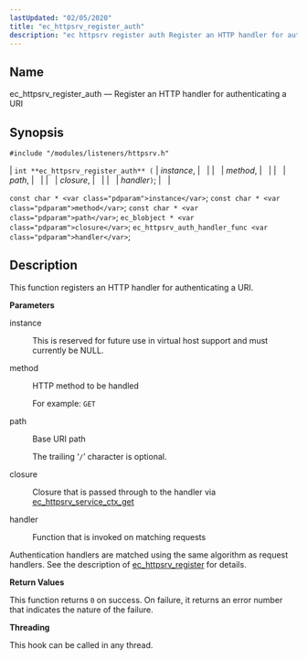 ```yaml
---
lastUpdated: "02/05/2020"
title: "ec_httpsrv_register_auth"
description: "ec httpsrv register auth Register an HTTP handler for authenticating a URI int ec httpsrv register auth instance method path closure handler const char instance const char method const char path ec blobject closure ec httpsrv auth handler func handler This function registers an HTTP handler for authenticating a URI..."
---
```


<a name="apis.ec_httpsrv_register_auth"></a> 
## Name

ec_httpsrv_register_auth — Register an HTTP handler for authenticating a URI

## Synopsis

`#include "/modules/listeners/httpsrv.h"`

| `int **ec_httpsrv_register_auth** (` | <var class="pdparam">instance</var>, |   |
|   | <var class="pdparam">method</var>, |   |
|   | <var class="pdparam">path</var>, |   |
|   | <var class="pdparam">closure</var>, |   |
|   | <var class="pdparam">handler</var>`)`; |   |

`const char * <var class="pdparam">instance</var>`;
`const char * <var class="pdparam">method</var>`;
`const char * <var class="pdparam">path</var>`;
`ec_blobject * <var class="pdparam">closure</var>`;
`ec_httpsrv_auth_handler_func <var class="pdparam">handler</var>`;<a name="idp8623600"></a> 
## Description

This function registers an HTTP handler for authenticating a URI.

**<a name="idp8624752"></a> Parameters**

<dl class="variablelist">

<dt>instance</dt>

<dd>

This is reserved for future use in virtual host support and must currently be NULL.

</dd>

<dt>method</dt>

<dd>

HTTP method to be handled

For example: `GET`

</dd>

<dt>path</dt>

<dd>

Base URI path

The trailing ‘`/`’ character is optional.

</dd>

<dt>closure</dt>

<dd>

Closure that is passed through to the handler via [ec_httpsrv_service_ctx_get](/momentum/3/3-api/apis-ec-httpsrv-service-ctx-get)

</dd>

<dt>handler</dt>

<dd>

Function that is invoked on matching requests

</dd>

</dl>

Authentication handlers are matched using the same algorithm as request handlers. See the description of [ec_httpsrv_register](/momentum/3/3-api/apis-ec-httpsrv-register) for details.

**<a name="idp7223520"></a> Return Values**

This function returns `0` on success. On failure, it returns an error number that indicates the nature of the failure.

**<a name="idp7224976"></a> Threading**

This hook can be called in any thread.